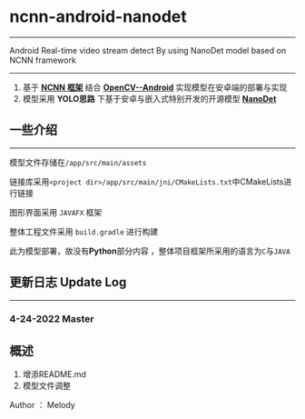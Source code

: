 # ncnn-android-nanodet

---

Android Real-time video stream detect By using NanoDet model based on NCNN framework

---

1. 基于 [**NCNN 框架**]() 结合 [**OpenCV--Android**](https://github.com/nihui/opencv-mobile) 实现模型在安卓端的部署与实现
2. 模型采用  **YOLO思路**  下基于安卓与嵌入式特别开发的开源模型 [**NanoDet**](https://github.com/RangiLyu/nanodet)


## 一些介绍

---

模型文件存储在```/app/src/main/assets```

链接库采用```<project dir>/app/src/main/jni/CMakeLists.txt```中CMakeLists进行链接

图形界面采用 ```JAVAFX``` 框架

整体工程文件采用 ```build.gradle``` 进行构建

此为模型部署，故没有**Python**部分内容 ，整体项目框架所采用的语言为```C```与```JAVA```



## 更新日志 Update Log

---

### 4-24-2022  Master

## 概述

1. 增添README.md
2. 模型文件调整

Author ： Melody





